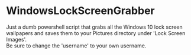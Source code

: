 # WindowsLockScreenGrabber

Just a dumb powershell script that grabs all the Windows 10 lock screen wallpapers and saves them to your Pictures directory under 'Lock Screen Images'.<br>
Be sure to change the 'username' to your own username.